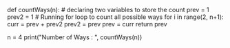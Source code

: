 def countWays(n):
    # declaring  two variables to store the count
    prev = 1
    prev2 = 1
    # Running for loop to count all possible ways
    for i in range(2, n+1):
        curr = prev + prev2
        prev2 = prev
        prev = curr
    return prev
 
n = 4
print("Number of Ways : ", countWays(n))
